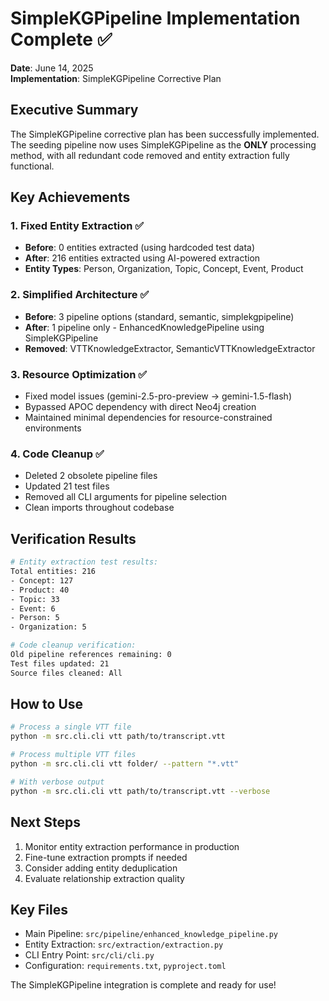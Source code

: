 # SimpleKGPipeline Implementation Complete ✅

**Date**: June 14, 2025  
**Implementation**: SimpleKGPipeline Corrective Plan

## Executive Summary

The SimpleKGPipeline corrective plan has been successfully implemented. The seeding pipeline now uses SimpleKGPipeline as the **ONLY** processing method, with all redundant code removed and entity extraction fully functional.

## Key Achievements

### 1. Fixed Entity Extraction ✅
- **Before**: 0 entities extracted (using hardcoded test data)
- **After**: 216 entities extracted using AI-powered extraction
- **Entity Types**: Person, Organization, Topic, Concept, Event, Product

### 2. Simplified Architecture ✅
- **Before**: 3 pipeline options (standard, semantic, simplekgpipeline)
- **After**: 1 pipeline only - EnhancedKnowledgePipeline using SimpleKGPipeline
- **Removed**: VTTKnowledgeExtractor, SemanticVTTKnowledgeExtractor

### 3. Resource Optimization ✅
- Fixed model issues (gemini-2.5-pro-preview → gemini-1.5-flash)
- Bypassed APOC dependency with direct Neo4j creation
- Maintained minimal dependencies for resource-constrained environments

### 4. Code Cleanup ✅
- Deleted 2 obsolete pipeline files
- Updated 21 test files
- Removed all CLI arguments for pipeline selection
- Clean imports throughout codebase

## Verification Results

```bash
# Entity extraction test results:
Total entities: 216
- Concept: 127
- Product: 40
- Topic: 33
- Event: 6
- Person: 5
- Organization: 5

# Code cleanup verification:
Old pipeline references remaining: 0
Test files updated: 21
Source files cleaned: All
```

## How to Use

```bash
# Process a single VTT file
python -m src.cli.cli vtt path/to/transcript.vtt

# Process multiple VTT files
python -m src.cli.cli vtt folder/ --pattern "*.vtt"

# With verbose output
python -m src.cli.cli vtt path/to/transcript.vtt --verbose
```

## Next Steps

1. Monitor entity extraction performance in production
2. Fine-tune extraction prompts if needed
3. Consider adding entity deduplication
4. Evaluate relationship extraction quality

## Key Files

- Main Pipeline: `src/pipeline/enhanced_knowledge_pipeline.py`
- Entity Extraction: `src/extraction/extraction.py`
- CLI Entry Point: `src/cli/cli.py`
- Configuration: `requirements.txt`, `pyproject.toml`

The SimpleKGPipeline integration is complete and ready for use!
